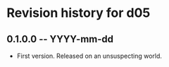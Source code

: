 # Revision history for d05

## 0.1.0.0 -- YYYY-mm-dd

* First version. Released on an unsuspecting world.
